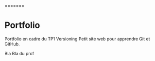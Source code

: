 =======
# Portfolio
Portfolio en cadre du TP1 Versioning
Petit site web pour apprendre Git et GitHub.

Bla Bla du prof

